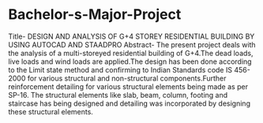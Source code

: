 # Bachelor-s-Major-Project
Title- DESIGN AND ANALYSIS OF G+4 STOREY RESIDENTIAL BUILDING BY USING AUTOCAD AND STAADPRO
Abstract- The present project deals with the analysis of a multi-storeyed residential building of G+4.The dead loads, live loads and wind loads are applied.The design has been done according to the Limit state method and confirming to Indian Standards code IS 456-2000 for various structural and non-structural components.Further reinforcement detailing for various structural elements being made as per SP-16. The structural elements like slab, beam, column, footing and staircase has being designed and detailing was incorporated by designing these structural elements. 
